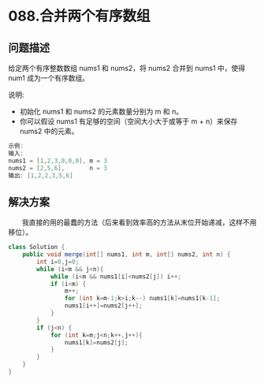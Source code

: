 # 088.合并两个有序数组

## 问题描述  

给定两个有序整数数组 nums1 和 nums2，将 nums2 合并到 nums1 中，使得 num1 成为一个有序数组。  

说明:

* 初始化 nums1 和 nums2 的元素数量分别为 m 和 n。
* 你可以假设 nums1 有足够的空间（空间大小大于或等于 m + n）来保存 nums2 中的元素。  

```c
示例:
输入:
nums1 = [1,2,3,0,0,0], m = 3
nums2 = [2,5,6],       n = 3
输出: [1,2,2,3,5,6]
```

## 解决方案

&emsp;&emsp;我直接的用的最蠢的方法（后来看到效率高的方法从末位开始递减，这样不用移位）。

```java
class Solution {
    public void merge(int[] nums1, int m, int[] nums2, int n) {
        int i=0,j=0;
        while (i<m && j<n){
            while (i<m && nums1[i]<nums2[j]) i++;
            if (i<m) {
                m++;
                for (int k=m-1;k>i;k--) nums1[k]=nums1[k-1];
                nums1[i++]=nums2[j++];
            }
        }
        if (j<n) {
            for (int k=m;j<n;k++,j++){
                nums1[k]=nums2[j];
            }
        }
    }
}
```